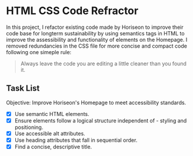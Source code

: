 # HTML CSS Code Refractor

In this project, I refactor existing code made by Horiseon to improve their code base for longterm sustainability by using semantics tags in HTML to improve the assessibility and functionality of elements on the Homepage. I removed redundancies in the CSS file for more concise and compact code following one simeple rule:

> Always leave the code you are editing a little cleaner than you found it.

## Task List

Objective: Improve Horiseon's Homepage to meet accessibility standards.

- [x] Use semantic HTML elements.
- [x] Ensure elements follow a logical structure independent of - styling and positioning.
- [x] Use accessible alt attributes.
- [x] Use heading attributes that fall in sequential order.
- [x] Find a concise, descriptive title.